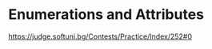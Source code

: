 Enumerations and Attributes
=========================================================
https://judge.softuni.bg/Contests/Practice/Index/252#0